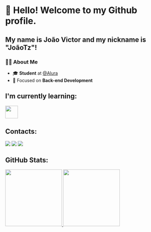 # 👋 Hello! Welcome to my Github profile.
## My name is João Victor and my nickname is "JoãoTz"!
### 🧑‍💻 About Me  
- 🎓 **Student** at [@Alura](https://www.alura.com.br)  
- 🔧 Focused on **Back-end Development**  

## I'm currently learning:

<img src="https://cdn.jsdelivr.net/gh/devicons/devicon@latest/icons/javascript/javascript-original.svg" width="40" height="40"/>

## Contacts:

<div>
<a href="https://www.instagram.com/gizddecera/" target="_blank"><img loading="lazy" src="https://img.shields.io/badge/-Instagram-%23E4405F?style=for-the-badge&logo=instagram&logoColor=white" target="_blank"></a>
<a href = "mailto:contato@joaojk189@gmail.com"><img loading="lazy" src="https://img.shields.io/badge/Gmail-D14836?style=for-the-badge&logo=gmail&logoColor=white" target="_blank"></a>
<a href="https://www.linkedin.com/in/jo%C3%A3o-victor-concei%C3%A7%C3%A3o-de-azevedo-70b92735a/" target="_blank"><img loading="lazy" src="https://img.shields.io/badge/-LinkedIn-%230077B5?style=for-the-badge&logo=linkedin&logoColor=white" target="_blank"></a>   
</div>          

## GitHub Stats:
<div>
<a href="https://github.com/JoaoTz21">
<img loading="lazy" height="180em" src="https://github-readme-stats.vercel.app/api?username=JoaoTz21&show_icons=true&theme=dracula&include_all_commits=true&count_private=true"/>
<img loading="lazy" height="180em" src="https://github-readme-stats.vercel.app/api/top-langs/?username=JoaoTz21&layout=compact&langs_count=7&theme=dracula"/>
</div>


